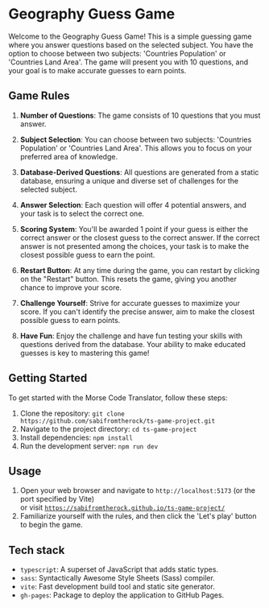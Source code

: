 # Geography Guess Game

Welcome to the Geography Guess Game! This is a simple guessing game where you answer questions based on the selected subject. You have the option to choose between two subjects: 'Countries Population' or 'Countries Land Area'. The game will present you with 10 questions, and your goal is to make accurate guesses to earn points.

## Game Rules

1. **Number of Questions**: The game consists of 10 questions that you must answer.

2. **Subject Selection**: You can choose between two subjects: 'Countries Population' or 'Countries Land Area'. This allows you to focus on your preferred area of knowledge.

3. **Database-Derived Questions**: All questions are generated from a static database, ensuring a unique and diverse set of challenges for the selected subject.

4. **Answer Selection**: Each question will offer 4 potential answers, and your task is to select the correct one.

5. **Scoring System**: You'll be awarded 1 point if your guess is either the correct answer or the closest guess to the correct answer. If the correct answer is not presented among the choices, your task is to make the closest possible guess to earn the point.

6. **Restart Button**: At any time during the game, you can restart by clicking on the "Restart" button. This resets the game, giving you another chance to improve your score.

7. **Challenge Yourself**: Strive for accurate guesses to maximize your score. If you can't identify the precise answer, aim to make the closest possible guess to earn points.

8. **Have Fun**: Enjoy the challenge and have fun testing your skills with questions derived from the database. Your ability to make educated guesses is key to mastering this game!

## Getting Started

To get started with the Morse Code Translator, follow these steps:

1. Clone the repository: `git clone https://github.com/sabifromtherock/ts-game-project.git`
2. Navigate to the project directory: `cd ts-game-project`
3. Install dependencies: `npm install`
4. Run the development server: `npm run dev`

## Usage

1. Open your web browser and navigate to `http://localhost:5173` (or the port specified by Vite)<br>
   or visit [`https://sabifromtherock.github.io/ts-game-project/`](https://sabifromtherock.github.io/ts-game-project/)
2. Familiarize yourself with the rules, and then click the 'Let's play' button to begin the game.

## Tech stack

- `typescript`: A superset of JavaScript that adds static types.
- `sass`: Syntactically Awesome Style Sheets (Sass) compiler.
- `vite`: Fast development build tool and static site generator.
- `gh-pages`: Package to deploy the application to GitHub Pages.
